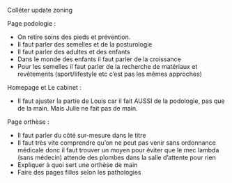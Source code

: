 Colléter update zoning

Page podologie : 
- On retire soins des pieds et prévention.
- Il faut parler des semelles et de la posturologie
- Il faut parler des adultes et des enfants
- Dans le monde des enfants il faut parler de la croissance
- Pour les semelles il faut parler de la recherche de matériaux et revêtements (sport/lifestyle etc c’est pas les mêmes approches)

Homepage et Le cabinet :
- Il faut ajuster la partie de Louis car il fait AUSSI de la podologie, pas que de la main. Mais Julie ne fait pas de main.

Page orthèse :
- Il faut parler du côté sur-mesure dans le titre
- Il faut très vite comprendre qu’on ne peut pas venir sans ordonnance médicale donc il faut trouver un moyen pour éviter que le mec lambda (sans médecin) attende des plombes dans la salle d’attente pour rien
- Expliquer à quoi sert une orthèse de main
- Faire des pages filles selon les pathologies
